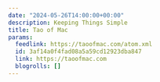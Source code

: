 ```yaml
---
date: "2024-05-26T14:00:00+00:00"
description: Keeping Things Simple
title: Tao of Mac
params:
  feedlink: https://taoofmac.com/atom.xml
  id: 3af14a0f4fad08a5a59cd12923dba847
  link: https://taoofmac.com
  blogrolls: []
---
```

